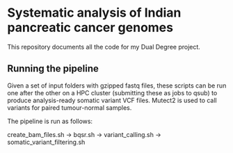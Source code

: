<h1>Systematic analysis of Indian pancreatic cancer genomes</h1>

This repository documents all the code for my Dual Degree project.

<h2>Running the pipeline</h2>
Given a set of input folders with gzipped fastq files, these scripts can be run one after the other on a HPC cluster (submitting these as jobs to qsub) to produce analysis-ready somatic variant VCF files. Mutect2 is used to call variants for paired tumour-normal samples.

The pipeline is run as follows:

create_bam_files.sh -> bqsr.sh -> variant_calling.sh -> somatic_variant_filtering.sh
